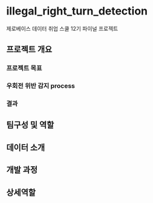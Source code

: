 # illegal_right_turn_detection
제로베이스 데이터 취업 스쿨 12기 파이널 프로젝트
## 프로젝트 개요
### 프로젝트 목표
### 우회전 위반 감지 process
### 결과
## 팀구성 및 역할
## 데이터 소개
## 개발 과정
## 상세역할

